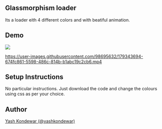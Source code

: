 ## Glassmorphism loader
Its a loader eith 4 different colors and with beatiful animation.

## Demo
![](loader.gif)

https://user-images.githubusercontent.com/98695632/179343694-674fc861-5598-486c-814b-b1abc19c2cb6.mp4



## Setup Instructions
No particular instructions. Just download the code and change the colours using css as per your choice.

## Author
[Yash Kondewar (@yashkondewar)](https://github.com/yashkondewar)
